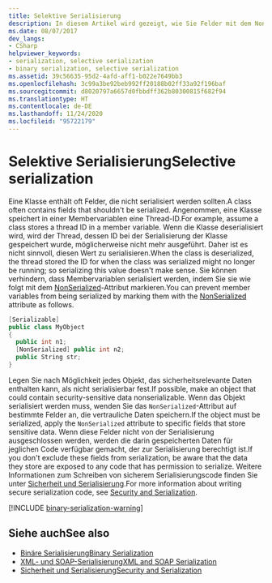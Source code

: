 ```yaml
---
title: Selektive Serialisierung
description: In diesem Artikel wird gezeigt, wie Sie Felder mit dem NonSerialized-Attribut markieren, wodurch die Serialisierung des Feldes verhindert wird.
ms.date: 08/07/2017
dev_langs:
- CSharp
helpviewer_keywords:
- serialization, selective serialization
- binary serialization, selective serialization
ms.assetid: 39c56635-95d2-4afd-aff1-b022e7649bb3
ms.openlocfilehash: 3c99a3be92beb992ff20188b02ff33a92f196baf
ms.sourcegitcommit: d8020797a6657d0fbbdff362b80300815f682f94
ms.translationtype: HT
ms.contentlocale: de-DE
ms.lasthandoff: 11/24/2020
ms.locfileid: "95722179"
---
```

# <a name="selective-serialization"></a><span data-ttu-id="153c6-103">Selektive Serialisierung</span><span class="sxs-lookup"><span data-stu-id="153c6-103">Selective serialization</span></span>

<span data-ttu-id="153c6-104">Eine Klasse enthält oft Felder, die nicht serialisiert werden sollten.</span><span class="sxs-lookup"><span data-stu-id="153c6-104">A class often contains fields that shouldn't be serialized.</span></span> <span data-ttu-id="153c6-105">Angenommen, eine Klasse speichert in einer Membervariablen eine Thread-ID.</span><span class="sxs-lookup"><span data-stu-id="153c6-105">For example, assume a class stores a thread ID in a member variable.</span></span> <span data-ttu-id="153c6-106">Wenn die Klasse deserialisiert wird, wird der Thread, dessen ID bei der Serialisierung der Klasse gespeichert wurde, möglicherweise nicht mehr ausgeführt. Daher ist es nicht sinnvoll, diesen Wert zu serialisieren.</span><span class="sxs-lookup"><span data-stu-id="153c6-106">When the class is deserialized, the thread stored the ID for when the class was serialized might no longer be running; so serializing this value doesn't make sense.</span></span> <span data-ttu-id="153c6-107">Sie können verhindern, dass Membervariablen serialisiert werden, indem Sie sie wie folgt mit dem [NonSerialized](xref:System.NonSerializedAttribute)-Attribut markieren.</span><span class="sxs-lookup"><span data-stu-id="153c6-107">You can prevent member variables from being serialized by marking them with the [NonSerialized](xref:System.NonSerializedAttribute) attribute as follows.</span></span>  
  
```csharp  
[Serializable]  
public class MyObject
{  
  public int n1;  
  [NonSerialized] public int n2;  
  public String str;  
}  
```

<span data-ttu-id="153c6-108">Legen Sie nach Möglichkeit jedes Objekt, das sicherheitsrelevante Daten enthalten kann, als nicht serialisierbar fest.</span><span class="sxs-lookup"><span data-stu-id="153c6-108">If possible, make an object that could contain security-sensitive data nonserializable.</span></span> <span data-ttu-id="153c6-109">Wenn das Objekt serialisiert werden muss, wenden Sie das `NonSerialized`-Attribut auf bestimmte Felder an, die vertrauliche Daten speichern.</span><span class="sxs-lookup"><span data-stu-id="153c6-109">If the object must be serialized, apply the `NonSerialized` attribute to specific fields that store sensitive data.</span></span> <span data-ttu-id="153c6-110">Wenn diese Felder nicht von der Serialisierung ausgeschlossen werden, werden die darin gespeicherten Daten für jeglichen Code verfügbar gemacht, der zur Serialisierung berechtigt ist.</span><span class="sxs-lookup"><span data-stu-id="153c6-110">If you don't exclude these fields from serialization, be aware that the data they store are exposed to any code that has permission to serialize.</span></span> <span data-ttu-id="153c6-111">Weitere Informationen zum Schreiben von sicherem Serialisierungscode finden Sie unter [Sicherheit und Serialisierung](../../framework/misc/security-and-serialization.md).</span><span class="sxs-lookup"><span data-stu-id="153c6-111">For more information about writing secure serialization code, see [Security and Serialization](../../framework/misc/security-and-serialization.md).</span></span>

[!INCLUDE [binary-serialization-warning](../../../includes/binary-serialization-warning.md)]
  
## <a name="see-also"></a><span data-ttu-id="153c6-112">Siehe auch</span><span class="sxs-lookup"><span data-stu-id="153c6-112">See also</span></span>

- [<span data-ttu-id="153c6-113">Binäre Serialisierung</span><span class="sxs-lookup"><span data-stu-id="153c6-113">Binary Serialization</span></span>](binary-serialization.md)
- [<span data-ttu-id="153c6-114">XML- und SOAP-Serialisierung</span><span class="sxs-lookup"><span data-stu-id="153c6-114">XML and SOAP Serialization</span></span>](xml-and-soap-serialization.md)
- [<span data-ttu-id="153c6-115">Sicherheit und Serialisierung</span><span class="sxs-lookup"><span data-stu-id="153c6-115">Security and Serialization</span></span>](../../framework/misc/security-and-serialization.md)
